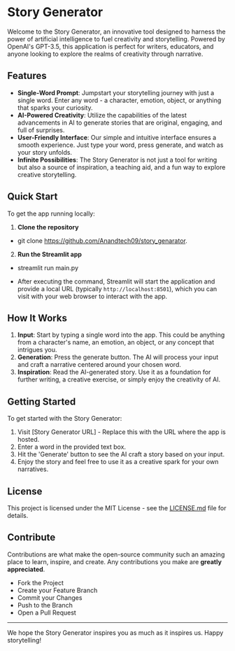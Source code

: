 # Story Generator

Welcome to the Story Generator, an innovative tool designed to harness the power of artificial intelligence to fuel creativity and storytelling. Powered by OpenAI's GPT-3.5, this application is perfect for writers, educators, and anyone looking to explore the realms of creativity through narrative.

## Features

- **Single-Word Prompt**: Jumpstart your storytelling journey with just a single word. Enter any word - a character, emotion, object, or anything that sparks your curiosity.
- **AI-Powered Creativity**: Utilize the capabilities of the latest advancements in AI to generate stories that are original, engaging, and full of surprises.
- **User-Friendly Interface**: Our simple and intuitive interface ensures a smooth experience. Just type your word, press generate, and watch as your story unfolds.
- **Infinite Possibilities**: The Story Generator is not just a tool for writing but also a source of inspiration, a teaching aid, and a fun way to explore creative storytelling.

## Quick Start

To get the app running locally:

1. **Clone the repository**
- git clone https://github.com/Anandtech09/story_genarator.

2. **Run the Streamlit app**
- streamlit run main.py

- After executing the command, Streamlit will start the application and provide a local URL (typically `http://localhost:8501`), which you can visit with your web browser to interact with the app.
  
## How It Works

1. **Input**: Start by typing a single word into the app. This could be anything from a character's name, an emotion, an object, or any concept that intrigues you.
2. **Generation**: Press the generate button. The AI will process your input and craft a narrative centered around your chosen word.
3. **Inspiration**: Read the AI-generated story. Use it as a foundation for further writing, a creative exercise, or simply enjoy the creativity of AI.

## Getting Started

To get started with the Story Generator:

1. Visit [Story Generator URL] - Replace this with the URL where the app is hosted.
2. Enter a word in the provided text box.
3. Hit the 'Generate' button to see the AI craft a story based on your input.
4. Enjoy the story and feel free to use it as a creative spark for your own narratives.

## License

This project is licensed under the MIT License - see the [LICENSE.md](LICENSE) file for details.

## Contribute

Contributions are what make the open-source community such an amazing place to learn, inspire, and create. Any contributions you make are **greatly appreciated**.

- Fork the Project
- Create your Feature Branch
- Commit your Changes
- Push to the Branch
- Open a Pull Request

---

We hope the Story Generator inspires you as much as it inspires us. Happy storytelling!



